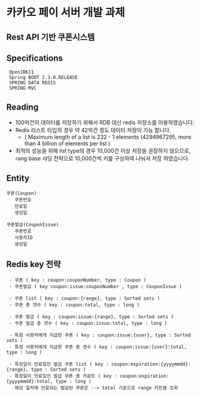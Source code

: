 # 카카오 페이 서버 개발 과제
## Rest API 기반 쿠폰시스템

## Specifications

````
 OpenJDK11
 Spring BOOT 2.3.0.RELEASE
 SPRING DATA REDIS
 SPRING MVC
````

## Reading

- 100억건의 데이터를 저장하기 위해서 RDB 대신 redis 저장소를 이용하였습니다.
- Redis 리스트 타입의 경우 약 42억건 정도 데이터 저장이 가능 합니다.
  * ( Maximum length of a list is 232 - 1 elements (4294967295, more than 4 billion of elements per list )
- 최적의 성능을 위해 list type의 경우 10,000건 이상 저장을 권장하지 않으므로, rang base 샤딩 전략으로 10,000건씩 키를 구성하여 나눠서 저장 하였습니다.
		
## Entity
```
쿠폰(Coupon) 
   쿠폰번호
   만료일
   생성일

쿠폰발급(CouponIssue)
   쿠폰번호
   사용자ID
   생성일
```


## Redis key 전략
````
 - 쿠폰 ( key : coupon:couponNumber, type : Coupon )
 - 쿠폰발급 ( key coupon:issue:couponNumber , type : CouponIssue )
 
 - 쿠폰 list ( key : coupon:{range}, type : Sorted sets )
 - 쿠폰 총 갯수 ( key : coupon:total, type : long ) 
 
 - 쿠폰 발급 ( key : coupon:issue:{range}, type : Sorted sets )
 - 쿠폰 발급 총 갯수 ( key : coupon:issue:total, type : long )
 
 - 특정 사용자에게 지급한 쿠폰 ( key : coupon:issue:{user}, type : Sorted sets ) 
 - 특정 사용자에게 지급한 쿠폰 총 갯수 ( key : coupon:issue:{user}:total, type : long )

 - 특정일이 만료일인 발급 쿠폰 list ( key : coupon:expiration:{yyyymmdd}:{range}, type : Sorted sets )
 - 특정일이 만료일인 발급 쿠폰 총 카운트 ( key : coupon:expiration:{yyyymmdd}:total, type : long )
   해당 일자에 만료되는 발급된 쿠폰은 --> total 기준으로 range 키만큼 조회
````







